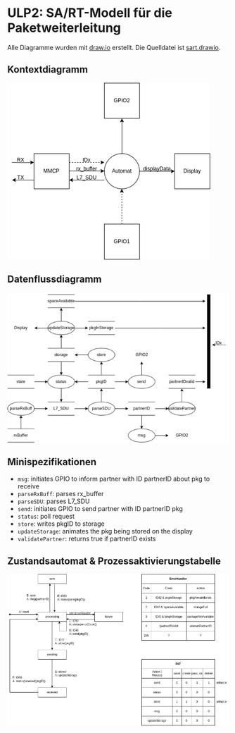 # ULP2: SA/RT-Modell für die Paketweiterleitung

Alle Diagramme wurden mit [draw.io](https://app.diagrams.net/) erstellt. Die Quelldatei ist [sart.drawio](./sart.drawio).

## Kontextdiagramm
![context diagram](./assets/context.png)

## Datenflussdiagramm
![DFD](./assets/dfd.png)

## Minispezifikationen

- `msg`: initiates GPIO to inform partner with ID partnerID about pkg to receive
- `parseRxBuff`: parses rx_buffer
- `parseSDU`: parses L7_SDU
- `send`: initiates GPIO to send partner with ID partnerID pkg
- `status`: poll request
- `store`: writes pkgID to storage
- `updateStorage`: animates the pkg being stored on the display
- `validatePartner`: returns true if partnerID exists

## Zustandsautomat & Prozessaktivierungstabelle
![STD & PAT](./assets/std_pat.png)

